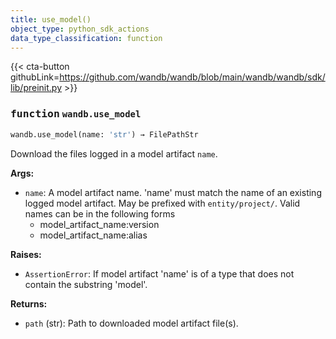 ```yaml
---
title: use_model()
object_type: python_sdk_actions
data_type_classification: function
---
```


{{< cta-button githubLink=https://github.com/wandb/wandb/blob/main/wandb/wandb/sdk/lib/preinit.py >}}




### <kbd>function</kbd> `wandb.use_model`

```python
wandb.use_model(name: 'str') → FilePathStr
```

Download the files logged in a model artifact `name`. 



**Args:**
 
 - `name`:  A model artifact name. 'name' must match the name of an existing logged  model artifact. May be prefixed with `entity/project/`. Valid names  can be in the following forms 
    - model_artifact_name:version 
    - model_artifact_name:alias 



**Raises:**
 
 - `AssertionError`:  If model artifact 'name' is of a type that does not contain the substring 'model'. 



**Returns:**
 
 - `path` (str):  Path to downloaded model artifact file(s). 
